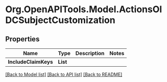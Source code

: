 # Org.OpenAPITools.Model.ActionsOIDCSubjectCustomization

## Properties

Name | Type | Description | Notes
------------ | ------------- | ------------- | -------------
**IncludeClaimKeys** | **List<string>** |  | 

[[Back to Model list]](../README.md#documentation-for-models) [[Back to API list]](../README.md#documentation-for-api-endpoints) [[Back to README]](../README.md)


